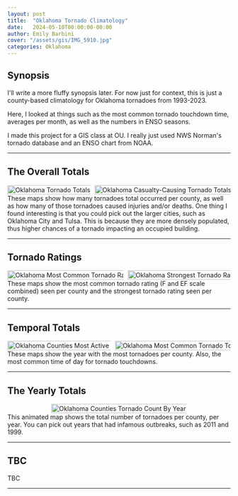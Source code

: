 ```yaml
---
layout: post
title:  "Oklahoma Tornado Climatology"
date:   2024-05-10T00:00:00-00:00
author: Emily Barbini
cover: "/assets/gis/IMG_5910.jpg"
categories: Oklahoma
---
```


<h2>Synopsis</h2>
I'll write a more fluffy synopsis later. For now just for context, this is just a county-based climatology for Oklahoma tornadoes from 1993-2023.

Here, I looked at things such as the most common tornado touchdown time, averages per month, as well as the numbers in ENSO seasons. 

I made this project for a GIS class at OU. I really just used NWS Norman's tornado database and an ENSO chart from NOAA.

<hr>

<h2>The Overall Totals</h2>
<div style="display: flex; gap: 10px; justify-content: center; align-items: center;">
  <a href="{{ site.baseurl }}/maps/serious/ou2_a.jpg" data-lightbox="tor-map" data-title="Oklahoma Tornado Totals">
    <img 
      src="{{ site.baseurl }}/maps/serious/ou2_a.jpg" 
      alt="Oklahoma Tornado Totals" 
      title="Oklahoma Counties Tornado Totals 1993-2023" 
      style="width: auto; height:220%;">
  </a>
  <a href="{{ site.baseurl }}/maps/serious/ou2_b.jpg" data-lightbox="tor-map" data-title="Oklahoma Casualty-Causing Tornado Totals">
    <img 
      src="{{ site.baseurl }}/maps/serious/ou2_b.jpg" 
      alt="Oklahoma Casualty-Causing Tornado Totals" 
      title="Oklahoma Counties Casualty-Causing Tornado Totals 1993-2023" 
      style="width: auto; height:220%;">
  </a>
</div>
These maps show how many tornadoes total occurred per county, as well as how many of those tornadoes caused injuries and/or deaths. One thing I found interesting is that you could pick out the larger cities, such as Oklahoma City and Tulsa. This is because they are more densely populated, thus higher chances of a tornado impacting an occupied building.

<hr>

<h2>Tornado Ratings</h2>
<div style="display: flex; gap: 10px; justify-content: center; align-items: center;">
  <a href="{{ site.baseurl }}/maps/serious/ou2_e.jpg" data-lightbox="tor-map" data-title="Oklahoma Most Common Tornado Rating">
    <img 
      src="{{ site.baseurl }}/maps/serious/ou2_e.jpg" 
      alt="Oklahoma Most Common Tornado Rating" 
      title="Oklahoma Most Common Tornado Rating 1993-2023" 
      style="width: auto; height:220%;">
  </a>
  <a href="{{ site.baseurl }}/maps/serious/ou2_f.jpg" data-lightbox="tor-map" data-title="Oklahoma Strongest Tornado Rating">
    <img 
      src="{{ site.baseurl }}/maps/serious/ou2_f.jpg" 
      alt="Oklahoma Strongest Tornado Rating" 
      title="Oklahoma Counties Strongest Tornado Rating 1993-2023" 
      style="width: auto; height:220%;">
  </a>
</div>
These maps show the most common tornado rating (F and EF scale combined) seen per county and the strongest tornado rating seen per county.

<hr>

<h2>Temporal Totals</h2>
<div style="display: flex; gap: 10px; justify-content: center; align-items: center;">
  <a href="{{ site.baseurl }}/maps/serious/ou2_c.jpg" data-lightbox="tor-map" data-title="Most Active Tornado Year">
    <img 
      src="{{ site.baseurl }}/maps/serious/ou2_c.jpg" 
      alt="Oklahoma Counties Most Active Tornado Year" 
      title="Oklahoma Counties Most Active Tornado Year 1993-2023" 
      style="width: auto; height:220%;">
  </a>
  <a href="{{ site.baseurl }}/maps/serious/ou2_d.jpg" data-lightbox="tor-map" data-title="Oklahoma Most Common Tornado Touchdown Time">
    <img 
      src="{{ site.baseurl }}/maps/serious/ou2_d.jpg" 
      alt="Oklahoma Most Common Tornado Touchdown Time" 
      title="Oklahoma Most Common Tornado Touchdown Time 1993-2023" 
      style="width: auto; height:220%;">
  </a>
</div>
These maps show the year with the most tornadoes per county. Also, the most common time of day for tornado touchdowns. 

<hr>

<h2>The Yearly Totals</h2>
<div style="display: flex; gap: 10px; justify-content: center; align-items: center;">
  <a href="{{ site.baseurl }}/maps/serious/ou2_g.gif" data-lightbox="tor-map" data-title="Yearly Tornado Counts">
    <img 
      src="{{ site.baseurl }}/maps/serious/ou2_g.gif" 
      alt="Oklahoma Counties Tornado Count By Year" 
      title="Oklahoma Counties Tornado Totals by Year 1993-2023" 
      style="width: auto; height:220%;">
  </a>
</div>
This animated map shows the total number of tornadoes per county, per year. You can pick out years that had infamous outbreaks, such as 2011 and 1999.

<hr>

<h2>TBC</h2>
TBC
<hr>
